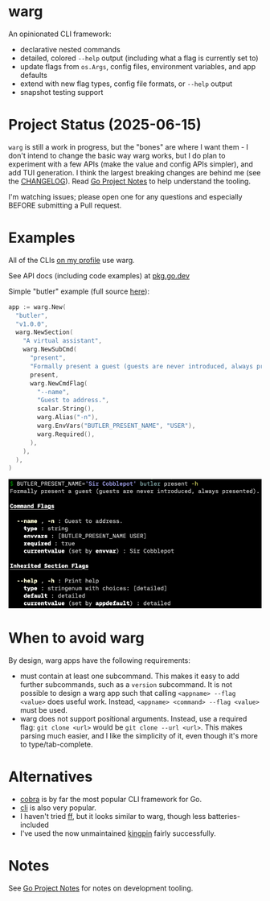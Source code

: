 # warg

An opinionated CLI framework:

- declarative nested commands
- detailed, colored  `--help` output (including what a flag is currently set to)
- update flags from `os.Args`, config files, environment variables, and app defaults
- extend with new flag types, config file formats, or `--help` output
- snapshot testing support

# Project Status (2025-06-15)

`warg` is still a work in progress, but the "bones" are where I want them - I don't intend to change the basic way warg works, but I do plan to experiment with a few APIs (make the value and config APIs simpler), and add TUI generation. I think the largest breaking changes are behind me (see the [CHANGELOG](./CHANGELOG.md)). Read [Go Project Notes](https://www.bbkane.com/blog/go-project-notes/) to help understand the tooling.

I'm watching issues; please open one for any questions and especially BEFORE submitting a Pull request.

# Examples

All of the CLIs [on my profile](https://github.com/bbkane/bbkane) use warg.

See API docs (including code examples) at [pkg.go.dev](https://pkg.go.dev/go.bbkane.com/warg)

Simple "butler" example (full source [here](examples/butler/main.go)):

```go
app := warg.New(
  "butler",
  "v1.0.0",
  warg.NewSection(
    "A virtual assistant",
    warg.NewSubCmd(
      "present",
      "Formally present a guest (guests are never introduced, always presented).",
      present,
      warg.NewCmdFlag(
        "--name",
        "Guest to address.",
        scalar.String(),
        warg.Alias("-n"),
        warg.EnvVars("BUTLER_PRESENT_NAME", "USER"),
        warg.Required(),
      ),
    ),
  ),
)
```

<p align="center">
  <img src="img/image-20220114212104654.png" alt="Butler help screenshot"/>
</p>

# When to avoid warg

By design, warg apps have the following requirements:

- must contain at least one subcommand. This makes it easy to add further subcommands, such as a `version` subcommand.   It is not possible to design a warg app such that calling `<appname> --flag <value>` does useful work. Instead, `<appname> <command> --flag <value>` must be used.
- warg does not support positional arguments. Instead, use a required flag: `git clone <url>` would be `git clone --url <url>`. This makes parsing much easier, and I like the simplicity of it, even though it's more to type/tab-complete.

# Alternatives

- [cobra](https://github.com/spf13/cobra) is by far the most popular CLI framework for Go.
- [cli](https://github.com/urfave/cli) is also very popular.
- I haven't tried [ff](https://github.com/peterbourgon/ff), but it looks similar to warg, though less batteries-included
- I've used the now unmaintained [kingpin](https://github.com/alecthomas/kingpin) fairly successfully.

# Notes

See [Go Project Notes](https://www.bbkane.com/blog/go-project-notes/) for notes on development tooling.

